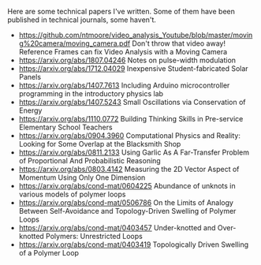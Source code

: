 Here are some technical papers I've written.  Some of them have been published in technical journals, some haven't.  

- https://github.com/ntmoore/video_analysis_Youtube/blob/master/moving%20camera/moving_camera.pdf Don't throw that video away! Reference Frames can fix Video Analysis with a Moving Camera 
- https://arxiv.org/abs/1807.04246 Notes on pulse-width modulation
- https://arxiv.org/abs/1712.04029 Inexpensive Student-fabricated Solar Panels
- https://arxiv.org/abs/1407.7613 Including Arduino microcontroller programming in the introductory physics lab
- https://arxiv.org/abs/1407.5243 Small Oscillations via Conservation of Energy
- https://arxiv.org/abs/1110.0772 Building Thinking Skills in Pre-service Elementary School Teachers
- https://arxiv.org/abs/0904.3960 Computational Physics and Reality: Looking for Some Overlap at the Blacksmith Shop
- https://arxiv.org/abs/0811.2133 Using Garlic As A Far-Transfer Problem of Proportional And Probabilistic Reasoning
- https://arxiv.org/abs/0803.4142 Measuring the 2D Vector Aspect of Momentum Using Only One Dimension
- https://arxiv.org/abs/cond-mat/0604225 Abundance of unknots in various models of polymer loops
- https://arxiv.org/abs/cond-mat/0506786 On the Limits of Analogy Between Self-Avoidance and Topology-Driven Swelling of Polymer Loops
- https://arxiv.org/abs/cond-mat/0403457 Under-knotted and Over-knotted Polymers: Unrestricted Loops
- https://arxiv.org/abs/cond-mat/0403419 Topologically Driven Swelling of a Polymer Loop
